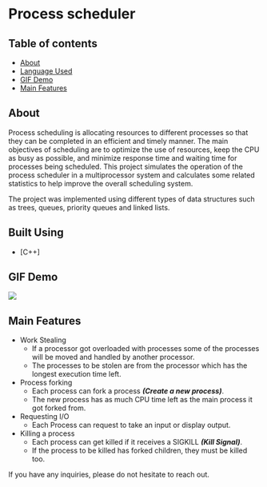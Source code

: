 # Process scheduler


##  Table of contents
- [About](#about)
- [Language Used](#tech)
- [GIF Demo](#demo)
- [Main Features](#features)

## About <a name = "about"></a>
Process scheduling is allocating resources to different processes so that they can be completed in an efficient and timely manner. The main objectives of scheduling are to optimize the use of resources, keep the CPU as busy as possible, and minimize response time and waiting time for processes being scheduled. This project simulates the operation of the process scheduler in a multiprocessor system and calculates some related statistics to help improve the overall scheduling system. 

The project was implemented using different types of data structures such as trees, queues, priority queues and linked lists.


## Built Using <a name = "tech"></a>
- [C++]

## GIF Demo <a name = "demo"></a>
![](https://github.com/alitarek0/process-scheduler/blob/main/processShedulerGIF.gif)

## Main Features <a name ="features"></a>
- Work Stealing
  * If a processor got overloaded with processes some of the processes will be moved and handled by another processor.
  * The processes to be stolen are from the processor which has the longest execution time left.
- Process forking
  * Each process can fork a process ***(Create a new process)***.
  * The new process has as much CPU time left as the main process it got forked from.
- Requesting I/O
  * Each Process can request to take an input or display output.
- Killing a process
  * Each process can get killed if it receives a SIGKILL ***(Kill Signal)***. 
  * If the process to be killed has forked children, they must be killed too.

If you have any inquiries, please do not hesitate to reach out.
